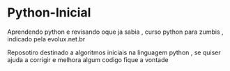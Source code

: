 Python-Inicial
==============

Aprendendo python e revisando oque ja sabia , curso python para zumbis , indicado pela evolux.net.br

Reposotiro destinado a algoritmos iniciais  na linguagem python , se quiser ajuda a corrigir e melhora algum codigo fique a vontade 
